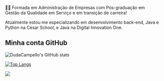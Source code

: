 :woman_technologist: Formada em Administração de Empresas com Pós-graduação em Gestão da Qualidade em Serviço e em transição de carreira!

Atualmente estou me especializando em desenvolvimento back-end, Java e Python na Cesar School, e Java na Digital Innovation One.

## Minha conta GitHub


![DudaCampello's GitHub stats](https://github-readme-stats.vercel.app/api?username=DudaCampello&theme=dracula&show_icons=true)


[![Top Langs](https://github-readme-stats.vercel.app/api/top-langs/?username=DudaCampello&theme=dracula)](https://github.com/DudaCamoello&layout=dracula/github-readme-stats)

<div>
  <a href = "https://www.linkedin.com/in/eduarda-campello" target = "_blank"><img src = "https://img.shields.io/badge/LinkedIn-0077B5?style=for-the-badge&logo=linkedin&logoColor=white" target = "_blank"></a>
<div>
